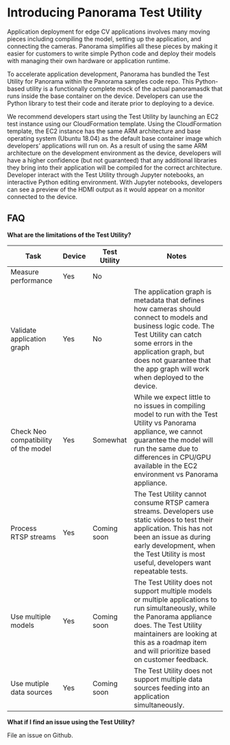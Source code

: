 # Introducing Panorama Test Utility

Application deployment for edge CV applications involves many moving pieces including compiling the model, setting up the application, and connecting the cameras. Panorama simplifies all these pieces by making it easier for customers to write simple Python code and deploy their models with managing their own hardware or application runtime. 

To accelerate application development, Panorama has bundled the Test Utility for Panorama within the Panorama samples code repo. This Python-based utility is a functionally complete mock of the actual panoramasdk that runs inside the base container on the device. Developers can use the Python library to test their code and iterate prior to deploying to a device.

We recommend developers start using the Test Utility by launching an EC2 test instance using our CloudFormation template. Using the CloudFormation template, the EC2 instance has the same ARM architecture and base operating system (Ubuntu 18.04) as the default base container image which developers’ applications will run on. As a result of using the same ARM architecture on the development environment as the device, developers will have a higher confidence (but not guaranteed) that any additional libraries they bring into their application will be compiled for the correct architecture. Developer interact with the Test Utility through Jupyter notebooks, an interactive Python editing environment. With Jupyter notebooks, developers can see a preview of the HDMI output as it would appear on a monitor connected to the device. 

## FAQ

**What are the limitations of the Test Utility?**



| Task | Device | Test Utility | Notes |
| ------ | ------ |------ | ------ |
|Measure performance |	Yes	| No |
|Validate application graph | 	Yes |	No |	The application graph is metadata that defines how cameras should connect to models and business logic code. The Test Utility can catch some errors in the application graph, but does not guarantee that the app graph will work when deployed to the device. |
|Check Neo compatibility of the model |	Yes |	Somewhat |	While we expect little to no issues in compiling model to run with the Test Utility vs Panorama appliance, we cannot guarantee the model will run the same due to differences in CPU/GPU available in the EC2 environment vs Panorama appliance.|
|Process RTSP streams |	Yes	| Coming soon |	The Test Utility cannot consume RTSP camera streams. Developers use static videos to test their application. This has not been an issue as during early development, when the Test Utility is most useful, developers want repeatable tests.|
|Use multiple models |	Yes	|Coming soon |	The Test Utility does not support multiple models or multiple applications to run simultaneously,  while the Panorama appliance does. The Test Utility maintainers are looking at this as a roadmap item and will prioritize based on customer feedback.|
|Use mutiple data sources|	Yes	|Coming soon|	The Test Utility does not support multiple data sources feeding into an application simultaneously.|


**What if I find an issue using the Test Utility?**

File an issue on Github.
